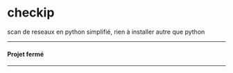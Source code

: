 # checkip
scan de reseaux en python simplifié, rien à installer autre que python

---
#### Projet fermé
---

